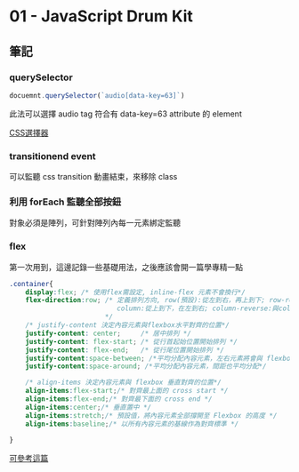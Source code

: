 # 01 - JavaScript Drum Kit

## 筆記


### querySelector
```javascript
docuemnt.querySelector(`audio[data-key=63]`)
```
此法可以選擇 audio tag 符合有 data-key=63 attribute 的 element

[CSS選擇器](http://www.w3school.com.cn/cssref/css_selectors.asp)

### transitionend event 
可以監聽 css transition 動畫結束，來移除 class

### 利用 forEach 監聽全部按鈕
對象必須是陣列，可針對陣列內每一元素綁定監聽

### flex
第一次用到，這邊記錄一些基礎用法，之後應該會開一篇學專精一點
```css
.container{
    display:flex; /* 使用flex需設定, inline-flex 元素不會換行*/
    flex-direction:row; /* 定義排列方向, row(預設):從左到右，再上到下; row-reverse:與row相反; 
                           column:從上到下，在左到右; column-reverse:與column相反
                        */
    /* justify-content 決定內容元素與flexbox水平對齊的位置*/
    justify-content: center;     /* 居中排列 */
    justify-content: flex-start; /* 從行首起始位置開始排列 */
    justify-content: flex-end;   /* 從行尾位置開始排列 */
    justify-content:space-between; /*平均分配內容元素，左右元素將會與 flexbox 貼齊*/
    justify-content:space-around; /*平均分配內容元素，間距也平均分配*/

    /* align-items 決定內容元素與 flexbox 垂直對齊的位置*/
    align-items:flex-start;/* 對齊最上面的 cross start */
    align-items:flex-end;/* 對齊最下面的 cross end */
    align-items:center;/* 垂直置中 */
    align-items:stretch;/* 預設值，將內容元素全部撐開至 Flexbox 的高度 */
    align-items:baseline;/* 以所有內容元素的基線作為對齊標準 */
    
}
```
[可參考這篇](http://www.oxxostudio.tw/articles/201501/css-flexbox.html)

